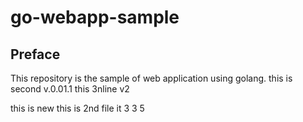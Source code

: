 # go-webapp-sample



## Preface
This repository is the sample of web application using golang.
this is second v.0.01.1
this 3nline v2

this is new
this is 2nd file
it 3
3
5
